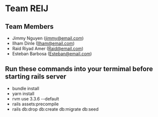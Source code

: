 # Team REIJ

## Team Members

- Jimmy Nguyen (jimmy@email.com)
- Ilham Dinle (Ilham@email.com)
- Raid Riyad Amer (Raid@email.com)  
- Esteban Barbosa (Esteban@email.com)

## Run these commands into your termimal before starting rails server

- bundle install
- yarn install
- rvm use 3.3.6 --default
- rails assets:precompile
- rails db:drop db:create db:migrate db:seed
